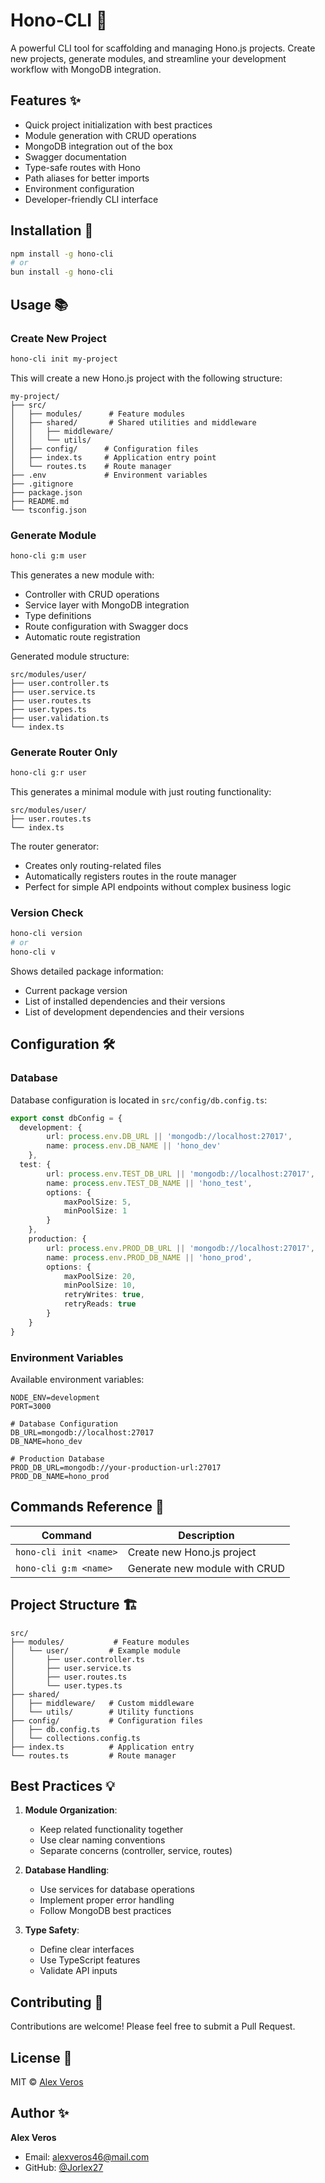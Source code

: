 # Hono-CLI 🦊

A powerful CLI tool for scaffolding and managing Hono.js projects. Create new projects, generate modules, and streamline your development workflow with MongoDB integration.

## Features ✨

- Quick project initialization with best practices
- Module generation with CRUD operations
- MongoDB integration out of the box
- Swagger documentation
- Type-safe routes with Hono
- Path aliases for better imports
- Environment configuration
- Developer-friendly CLI interface

## Installation 🚀

```bash
npm install -g hono-cli
# or
bun install -g hono-cli
```

## Usage 📚

### Create New Project

```bash
hono-cli init my-project
```

This will create a new Hono.js project with the following structure:
```
my-project/
├── src/
│   ├── modules/      # Feature modules
│   ├── shared/       # Shared utilities and middleware
│   │   ├── middleware/
│   │   └── utils/
│   ├── config/      # Configuration files
│   ├── index.ts     # Application entry point
│   └── routes.ts    # Route manager
├── .env             # Environment variables
├── .gitignore
├── package.json
├── README.md
└── tsconfig.json
```

### Generate Module

```bash
hono-cli g:m user
```

This generates a new module with:
- Controller with CRUD operations
- Service layer with MongoDB integration
- Type definitions
- Route configuration with Swagger docs
- Automatic route registration

Generated module structure:
```
src/modules/user/
├── user.controller.ts
├── user.service.ts
├── user.routes.ts
├── user.types.ts
├── user.validation.ts
└── index.ts
```

### Generate Router Only

```bash
hono-cli g:r user
```

This generates a minimal module with just routing functionality:
```
src/modules/user/
├── user.routes.ts
└── index.ts
```

The router generator:
- Creates only routing-related files
- Automatically registers routes in the route manager
- Perfect for simple API endpoints without complex business logic

### Version Check

```bash
hono-cli version
# or
hono-cli v
```

Shows detailed package information:
- Current package version
- List of installed dependencies and their versions
- List of development dependencies and their versions

## Configuration 🛠

### Database

Database configuration is located in `src/config/db.config.ts`:
```typescript
export const dbConfig = {
  development: {
        url: process.env.DB_URL || 'mongodb://localhost:27017',
        name: process.env.DB_NAME || 'hono_dev'
    },
  test: {
        url: process.env.TEST_DB_URL || 'mongodb://localhost:27017',
        name: process.env.TEST_DB_NAME || 'hono_test',
        options: {
            maxPoolSize: 5,
            minPoolSize: 1
        }
    },
    production: {
        url: process.env.PROD_DB_URL || 'mongodb://localhost:27017',
        name: process.env.PROD_DB_NAME || 'hono_prod',
        options: {
            maxPoolSize: 20,
            minPoolSize: 10,
            retryWrites: true,
            retryReads: true
        }
    }
}
```

### Environment Variables

Available environment variables:
```env
NODE_ENV=development
PORT=3000

# Database Configuration
DB_URL=mongodb://localhost:27017
DB_NAME=hono_dev

# Production Database
PROD_DB_URL=mongodb://your-production-url:27017
PROD_DB_NAME=hono_prod
```

## Commands Reference 📖

| Command | Description |
|---------|-------------|
| `hono-cli init <name>` | Create new Hono.js project |
| `hono-cli g:m <name>` | Generate new module with CRUD |

## Project Structure 🏗

```
src/
├── modules/           # Feature modules
│   └── user/         # Example module
│       ├── user.controller.ts
│       ├── user.service.ts
│       ├── user.routes.ts
│       └── user.types.ts
├── shared/
│   ├── middleware/   # Custom middleware
│   └── utils/        # Utility functions
├── config/           # Configuration files
│   ├── db.config.ts
│   └── collections.config.ts
├── index.ts          # Application entry
└── routes.ts         # Route manager
```

## Best Practices 💡

1. **Module Organization**:
   - Keep related functionality together
   - Use clear naming conventions
   - Separate concerns (controller, service, routes)

2. **Database Handling**:
   - Use services for database operations
   - Implement proper error handling
   - Follow MongoDB best practices

3. **Type Safety**:
   - Define clear interfaces
   - Use TypeScript features
   - Validate API inputs

## Contributing 🤝

Contributions are welcome! Please feel free to submit a Pull Request.

## License 📄

MIT © [Alex Veros](mailto:alexveros46@mail.com)

## Author ✨

**Alex Veros**
- Email: alexveros46@mail.com
- GitHub: [@Jorlex27](https://github.com/Jorlex27)